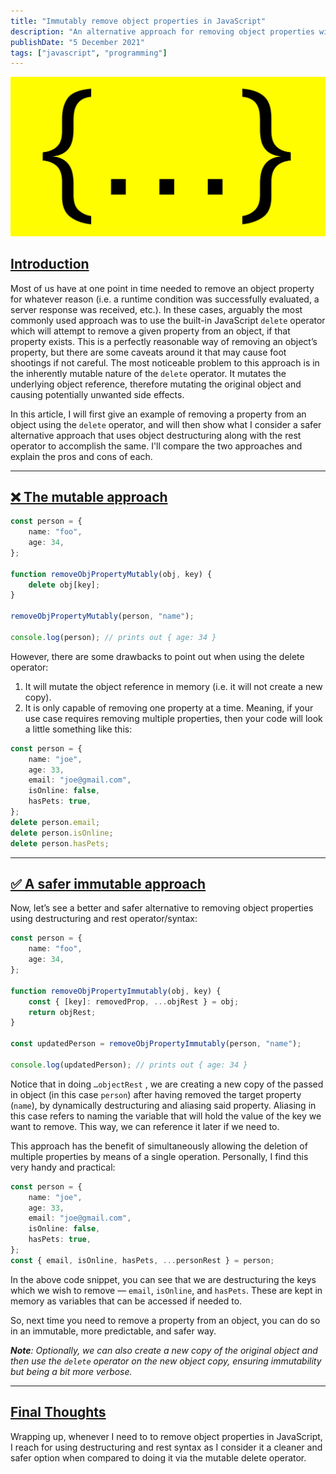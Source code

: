 ```yaml
---
title: "Immutably remove object properties in JavaScript"
description: "An alternative approach for removing object properties without the use of the delete operator."
publishDate: "5 December 2021"
tags: ["javascript", "programming"]
---
```


![Astro theme cactus logo](./spread_operator.png)

## <a id="introduction" href="#introduction" class="markdown-heading">Introduction</a>

Most of us have at one point in time needed to remove an object property for whatever reason (i.e. a runtime condition was successfully evaluated, a server response was received, etc.). In these cases, arguably the most commonly used approach was to use the built-in JavaScript `delete` operator which will attempt to remove a given property from an object, if that property exists. This is a perfectly reasonable way of removing an object’s property, but there are some caveats around it that may cause foot shootings if not careful. The most noticeable problem to this approach is in the inherently mutable nature of the `delete` operator. It mutates the underlying object reference, therefore mutating the original object and causing potentially unwanted side effects.

In this article, I will first give an example of removing a property from an object using the `delete` operator, and will then show what I consider a safer alternative approach that uses object destructuring along with the rest operator to accomplish the same. I'll compare the two approaches and explain the pros and cons of each.

---

## <a id="the-mutable-approach" href="#the-mutable-approach" class="markdown-heading">❌ The mutable approach</a>

```typescript
const person = {
	name: "foo",
	age: 34,
};

function removeObjPropertyMutably(obj, key) {
	delete obj[key];
}

removeObjPropertyMutably(person, "name");

console.log(person); // prints out { age: 34 }
```

However, there are some drawbacks to point out when using the delete operator:

1. It will mutate the object reference in memory (i.e. it will not create a new copy).
2. It is only capable of removing one property at a time. Meaning, if your use case requires removing multiple properties, then your code will look a little something like this:

```typescript
const person = {
	name: "joe",
	age: 33,
	email: "joe@gmail.com",
	isOnline: false,
	hasPets: true,
};
delete person.email;
delete person.isOnline;
delete person.hasPets;
```

---

## <a id="a-safer-immutable-approach" href="#a-safer-immutable-approach" class="markdown-heading">✅ A safer immutable approach</a>

Now, let’s see a better and safer alternative to removing object properties using destructuring and rest operator/syntax:

```typescript
const person = {
	name: "foo",
	age: 34,
};

function removeObjPropertyImmutably(obj, key) {
	const { [key]: removedProp, ...objRest } = obj;
	return objRest;
}

const updatedPerson = removeObjPropertyImmutably(person, "name");

console.log(updatedPerson); // prints out { age: 34 }
```

Notice that in doing `…objectRest` , we are creating a new copy of the passed in object (in this case `person`) after having removed the target property (`name`), by dynamically destructuring and aliasing said property. Aliasing in this case refers to naming the variable that will hold the value of the key we want to remove. This way, we can reference it later if we need to.

This approach has the benefit of simultaneously allowing the deletion of multiple properties by means of a single operation. Personally, I find this very handy and practical:

```typescript
const person = {
	name: "joe",
	age: 33,
	email: "joe@gmail.com",
	isOnline: false,
	hasPets: true,
};
const { email, isOnline, hasPets, ...personRest } = person;
```

In the above code snippet, you can see that we are destructuring the keys which we wish to remove — `email`, `isOnline`, and `hasPets`. These are kept in memory as variables that can be accessed if needed to.

So, next time you need to remove a property from an object, you can do so in an immutable, more predictable, and safer way.

_**Note**: Optionally, we can also create a new copy of the original object and then use the `delete` operator on the new object copy, ensuring immutability but being a bit more verbose._

---

## <a id="final-thoughts" href="#final-thoughts" class="markdown-heading">Final Thoughts</a>

Wrapping up, whenever I need to to remove object properties in JavaScript, I reach for using destructuring and rest syntax as I consider it a cleaner and safer option when compared to doing it via the mutable delete operator.
